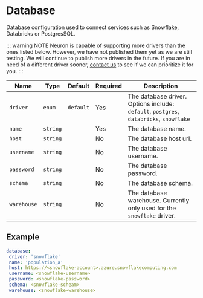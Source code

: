 # Database

Database configuration used to connect services such as Snowflake, Databricks or PostgresSQL.

::: warning NOTE
Neuron is capable of supporting more drivers than the ones listed below. However, we have not 
published them yet as we are still testing. We will continue to publish more drivers
in the future. If you are in need of a different driver sooner, [contact us](https://www.calculated.health/#contact-us) to see 
if we can prioritize it for you. 
:::


| Name | Type | Default | Required | Description |
| --- | --- | --- | --- | --- |
| `driver` | `enum` | `default` | Yes | The database driver.  Options include: `default`, `postgres`, `databricks`, `snowflake` |
| `name` | `string` |  | Yes | The database name. |
| `host` | `string` |  | No | The database host url. |
| `username` | `string` |  | No | The database username. |
| `password` | `string` |  | No | The database password. |
| `schema` | `string` |  | No | The database schema. |
| `warehouse` | `string` |  | No | The database warehouse. Currently only used for the `snowflake` driver. |

## Example

```yaml
database:
 driver: 'snowflake'
 name: 'population_a'
 host: https://<snowflake-account>.azure.snowflakecomputing.com
 username: <snowflake-username>
 password: <snowflake-password>
 schema: <snowflake-scheam>
 warehouse: <snowflake-warehouse>
```